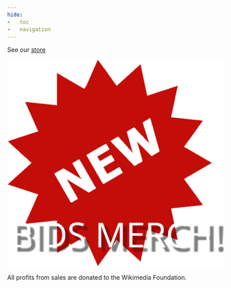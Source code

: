 ```yaml
---
hide:
-   toc
-   navigation
---
```


See our [store](https://www.teepublic.com/user/bids)

[![](./assets/img/new_merch.png)](https://www.teepublic.com/user/bids)

All profits from sales are donated to the Wikimedia Foundation.
